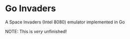 # Go Invaders
A Space Invaders (Intel 8080) emulator implemented in Go

NOTE: This is _very_ unfinished!